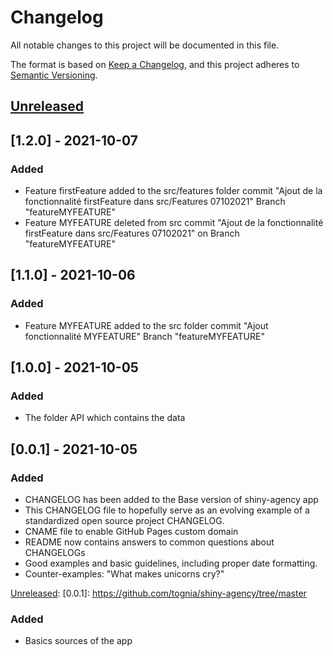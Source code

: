
# Changelog
All notable changes to this project will be documented in this file.

The format is based on [Keep a Changelog](https://keepachangelog.com/en/1.0.0/),
and this project adheres to [Semantic Versioning](https://semver.org/spec/v2.0.0.html).

## [Unreleased]

[Unreleased]: https://github.com/tognia/shiny-agency/tree/master

## [1.2.0] - 2021-10-07 
### Added
- Feature firstFeature added to the src/features folder commit "Ajout de la fonctionnalité firstFeature dans src/Features 07102021" Branch "featureMYFEATURE"
- Feature MYFEATURE deleted from src commit "Ajout de la fonctionnalité firstFeature dans src/Features 07102021" on Branch "featureMYFEATURE"  

## [1.1.0] - 2021-10-06 
### Added
- Feature MYFEATURE added to the src folder commit "Ajout fonctionnalité MYFEATURE" Branch "featureMYFEATURE" 

## [1.0.0] - 2021-10-05
### Added
- The folder API which contains the data

## [0.0.1] - 2021-10-05
### Added
- CHANGELOG has been added to the Base version of shiny-agency app
- This CHANGELOG file to hopefully serve as an evolving example of a
  standardized open source project CHANGELOG.
- CNAME file to enable GitHub Pages custom domain
- README now contains answers to common questions about CHANGELOGs
- Good examples and basic guidelines, including proper date formatting.
- Counter-examples: "What makes unicorns cry?"


[Unreleased]: 
[0.0.1]: https://github.com/tognia/shiny-agency/tree/master
### Added
- Basics sources of the app

